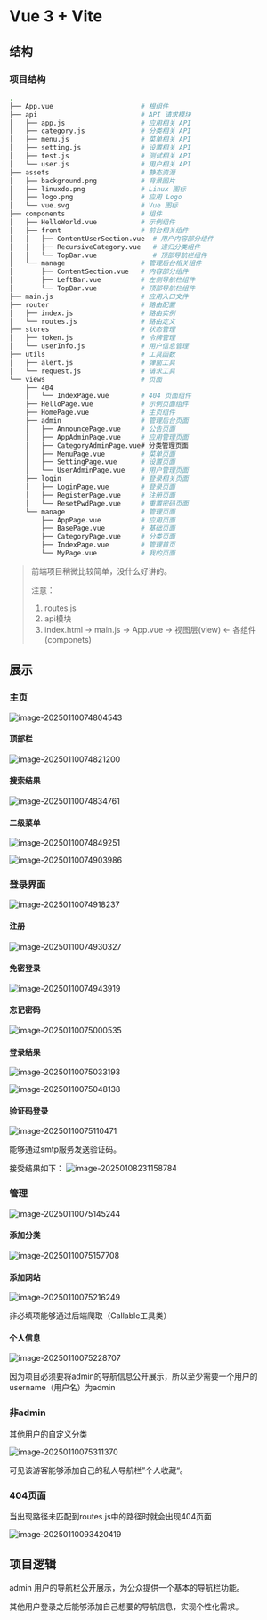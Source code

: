 #  Vue 3 + Vite

## 结构

### 项目结构

```bash
.
├── App.vue                      # 根组件
├── api                          # API 请求模块
│   ├── app.js                   # 应用相关 API
│   ├── category.js              # 分类相关 API
│   ├── menu.js                  # 菜单相关 API
│   ├── setting.js               # 设置相关 API
│   ├── test.js                  # 测试相关 API
│   └── user.js                  # 用户相关 API
├── assets                       # 静态资源
│   ├── background.png           # 背景图片
│   ├── linuxdo.png              # Linux 图标
│   ├── logo.png                 # 应用 Logo
│   └── vue.svg                  # Vue 图标
├── components                   # 组件
│   ├── HelloWorld.vue           # 示例组件
│   ├── front                    # 前台相关组件
│   │   ├── ContentUserSection.vue  # 用户内容部分组件
│   │   ├── RecursiveCategory.vue   # 递归分类组件
│   │   └── TopBar.vue              # 顶部导航栏组件
│   └── manage                   # 管理后台相关组件
│       ├── ContentSection.vue   # 内容部分组件
│       ├── LeftBar.vue          # 左侧导航栏组件
│       └── TopBar.vue           # 顶部导航栏组件
├── main.js                      # 应用入口文件
├── router                       # 路由配置
│   ├── index.js                 # 路由实例
│   └── routes.js                # 路由定义
├── stores                       # 状态管理
│   ├── token.js                 # 令牌管理
│   └── userInfo.js              # 用户信息管理
├── utils                        # 工具函数
│   ├── alert.js                 # 弹窗工具
│   └── request.js               # 请求工具
└── views                        # 页面
    ├── 404
    │   └── IndexPage.vue        # 404 页面组件
    ├── HelloPage.vue            # 示例页面组件
    ├── HomePage.vue             # 主页组件
    ├── admin                    # 管理后台页面
    │   ├── AnnouncePage.vue     # 公告页面
    │   ├── AppAdminPage.vue     # 应用管理页面
    │   ├── CategoryAdminPage.vue# 分类管理页面
    │   ├── MenuPage.vue         # 菜单页面
    │   ├── SettingPage.vue      # 设置页面
    │   └── UserAdminPage.vue    # 用户管理页面
    ├── login                    # 登录相关页面
    │   ├── LoginPage.vue        # 登录页面
    │   ├── RegisterPage.vue     # 注册页面
    │   └── ResetPwdPage.vue     # 重置密码页面
    └── manage                   # 管理页面
        ├── AppPage.vue          # 应用页面
        ├── BasePage.vue         # 基础页面
        ├── CategoryPage.vue     # 分类页面
        ├── IndexPage.vue        # 管理首页
        └── MyPage.vue           # 我的页面
```

> 前端项目稍微比较简单，没什么好讲的。
>
> 注意：
>
> 1. routes.js
> 2. api模块
> 3. index.html -> main.js -> App.vue -> 视图层(view) <- 各组件(componets)

## 展示

### 主页

![image-20250110074804543](images/image-20250110074804543.png)

#### 顶部栏

![image-20250110074821200](images/image-20250110074821200.png)

#### 搜索结果

![image-20250110074834761](images/image-20250110074834761.png)

#### 二级菜单

![image-20250110074849251](images/image-20250110074849251.png)

![image-20250110074903986](images/image-20250110074903986.png)

### 登录界面

![image-20250110074918237](images/image-20250110074918237.png)

#### 注册

![image-20250110074930327](images/image-20250110074930327.png)

#### 免密登录

![image-20250110074943919](images/image-20250110074943919.png)

#### 忘记密码

![image-20250110075000535](images/image-20250110075000535.png)

#### 登录结果

![image-20250110075033193](images/image-20250110075033193.png)

![image-20250110075048138](images/image-20250110075048138.png)

#### 验证码登录

![image-20250110075110471](images/image-20250110075110471.png)

能够通过smtp服务发送验证码。

接受结果如下：
![image-20250108231158784](images/image-20250108231158784.png)

### 管理

![image-20250110075145244](images/image-20250110075145244.png)

#### 添加分类

![image-20250110075157708](images/image-20250110075157708.png)

#### 添加网站

![image-20250110075216249](images/image-20250110075216249.png)

非必填项能够通过后端爬取（Callable工具类）

#### 个人信息

![image-20250110075228707](images/image-20250110075228707.png)

因为项目必须要将admin的导航信息公开展示，所以至少需要一个用户的username（用户名）为admin

### 非admin

其他用户的自定义分类

![image-20250110075311370](images/image-20250110075311370.png)

可见该游客能够添加自己的私人导航栏”个人收藏“。

### 404页面

当出现路径未匹配到routes.js中的路径时就会出现404页面

![image-20250110093420419](images/image-20250110093420419.png)

## 项目逻辑

admin 用户的导航栏公开展示，为公众提供一个基本的导航栏功能。

其他用户登录之后能够添加自己想要的导航信息，实现个性化需求。
